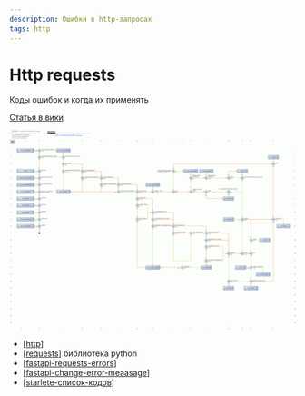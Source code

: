 ```yaml
---
description: Ошибки в http-запросах
tags: http
---
```

# Http requests

Коды ошибок и когда их применять

[Статья в вики](https://ru.wikipedia.org/wiki/%D0%A1%D0%BF%D0%B8%D1%81%D0%BE%D0%BA_%D0%BA%D0%BE%D0%B4%D0%BE%D0%B2_%D1%81%D0%BE%D1%81%D1%82%D0%BE%D1%8F%D0%BD%D0%B8%D1%8F_HTTP)

![img](../attachments/2021-04-09-15-14-48.png)

- [[http]]
- [[requests]] библиотека python
- [[fastapi-requests-errors]]
- [[fastapi-change-error-meaasage]]
- [[starlete-список-кодов]]

[//begin]: # "Autogenerated link references for markdown compatibility"
[http]: ../lists/http "Http"
[requests]: requests "Requests"
[fastapi-requests-errors]: fastapi-requests-errors "Fastapi requests errors"
[fastapi-change-error-meaasage]: fastapi-change-error-meaasage "Fastapi change error meaasage"
[starlete-список-кодов]: starlete-список-кодов "Starlette список кодов"
[//end]: # "Autogenerated link references"